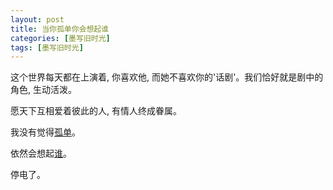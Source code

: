 ```yaml
---
layout: post
title: 当你孤单你会想起谁
categories: [墨写旧时光]
tags: [墨写旧时光]
---
```


这个世界每天都在上演着, 你喜欢他, 而她不喜欢你的'话剧'。我们恰好就是剧中的角色, 生动活泼。

愿天下互相爱着彼此的人, 有情人终成眷属。

我没有觉得[孤单]()。

依然会想起[谁]()。

停电了。
